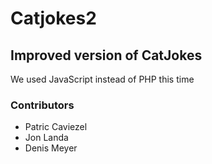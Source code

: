 # Catjokes2

## Improved version of CatJokes
We used JavaScript instead of PHP this time

### Contributors
- Patric Caviezel
- Jon Landa
- Denis Meyer
